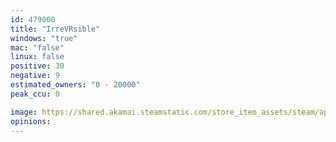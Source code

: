 ```yaml
---
id: 479000
title: "IrreVRsible"
windows: "true"
mac: "false"
linux: false
positive: 30
negative: 9
estimated_owners: "0 - 20000"
peak_ccu: 0

image: https://shared.akamai.steamstatic.com/store_item_assets/steam/apps/479000/header.jpg?t=1624093260
opinions:
---
```

